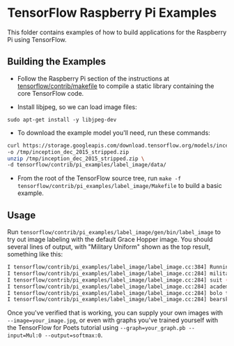 # TensorFlow Raspberry Pi Examples

This folder contains examples of how to build applications for the Raspberry Pi using TensorFlow.

## Building the Examples

 - Follow the Raspberry Pi section of the instructions at [tensorflow/contrib/makefile](https://github.com/tensorflow/tensorflow/tree/master/tensorflow/contrib/makefile) to compile a static library containing the core TensorFlow code.

 - Install libjpeg, so we can load image files:

```
sudo apt-get install -y libjpeg-dev
```

 - To download the example model you'll need, run these commands:
 
```bash
curl https://storage.googleapis.com/download.tensorflow.org/models/inception_dec_2015_stripped.zip \
-o /tmp/inception_dec_2015_stripped.zip
unzip /tmp/inception_dec_2015_stripped.zip \
-d tensorflow/contrib/pi_examples/label_image/data/
```

 - From the root of the TensorFlow source tree, run `make -f tensorflow/contrib/pi_examples/label_image/Makefile` to build a basic example.

## Usage

Run `tensorflow/contrib/pi_examples/label_image/gen/bin/label_image` to try out image labeling with the default Grace Hopper image. You should several lines of output, with "Military Uniform" shown as the top result, something like this:

```bash
I tensorflow/contrib/pi_examples/label_image/label_image.cc:384] Running model succeeded!
I tensorflow/contrib/pi_examples/label_image/label_image.cc:284] military uniform (866): 0.624293
I tensorflow/contrib/pi_examples/label_image/label_image.cc:284] suit (794): 0.0473981
I tensorflow/contrib/pi_examples/label_image/label_image.cc:284] academic gown (896): 0.0280926
I tensorflow/contrib/pi_examples/label_image/label_image.cc:284] bolo tie (940): 0.0156956
I tensorflow/contrib/pi_examples/label_image/label_image.cc:284] bearskin (849): 0.0143348
```

Once you've verified that is working, you can supply your own images with `--image=your_image.jpg`, or even with graphs you've trained yourself with the TensorFlow for Poets tutorial using `--graph=your_graph.pb --input=Mul:0 --output=softmax:0`.